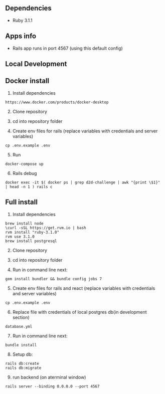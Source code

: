 ## Dependencies

* Ruby 3.1.1

## Apps info
 * Rails app runs in port 4567 (using this default config)

## Local Development
## Docker install

1. Install dependencies
```
https://www.docker.com/products/docker-desktop
```

2. Clone repository
3. cd into repository folder

4. Create env files for rails (replace variables with credentials and server variables)
```
cp .env.example .env
```

5. Run
```
docker-compose up
```

6. Rails debug
```
docker exec -it $( docker ps | grep d2d-challenge | awk "{print \$1}" | head -n 1 ) rails c
```

## Full install

1. Install dependencies
```
brew install node
\curl -sSL https://get.rvm.io | bash
rvm install "ruby-3.1.0"
rvm use 3.1.0
brew install postgresql
```

2. Clone repository
3. cd into repository folder

4. Run in command line next:

```
gem install bundler && bundle config jobs 7
```

5. Create env files for rails and react (replace variables with credentials and server variables)
```
cp .env.example .env
```

6. Replace file with credentials of local postgres db(in development section)
```
database.yml
```

7. Run in command line next:
```
bundle install
```

8. Setup db:
```
rails db:create
rails db:migrate
```


9. run backend (on aterminal window)
```
rails server --binding 0.0.0.0 --port 4567
```

```
